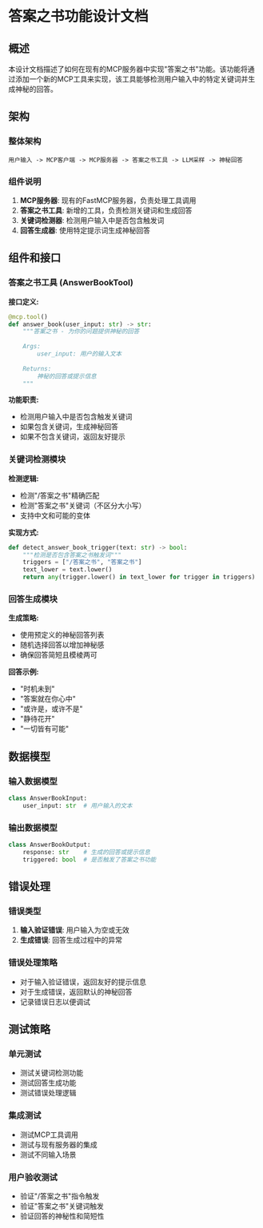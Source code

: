 # 答案之书功能设计文档

## 概述

本设计文档描述了如何在现有的MCP服务器中实现"答案之书"功能。该功能将通过添加一个新的MCP工具来实现，该工具能够检测用户输入中的特定关键词并生成神秘的回答。

## 架构

### 整体架构
```
用户输入 -> MCP客户端 -> MCP服务器 -> 答案之书工具 -> LLM采样 -> 神秘回答
```

### 组件说明
1. **MCP服务器**: 现有的FastMCP服务器，负责处理工具调用
2. **答案之书工具**: 新增的工具，负责检测关键词和生成回答
3. **关键词检测器**: 检测用户输入中是否包含触发词
4. **回答生成器**: 使用特定提示词生成神秘回答

## 组件和接口

### 答案之书工具 (AnswerBookTool)

**接口定义:**
```python
@mcp.tool()
def answer_book(user_input: str) -> str:
    """答案之书 - 为你的问题提供神秘的回答
    
    Args:
        user_input: 用户的输入文本
        
    Returns:
        神秘的回答或提示信息
    """
```

**功能职责:**
- 检测用户输入中是否包含触发关键词
- 如果包含关键词，生成神秘回答
- 如果不包含关键词，返回友好提示

### 关键词检测模块

**检测逻辑:**
- 检测"/答案之书"精确匹配
- 检测"答案之书"关键词（不区分大小写）
- 支持中文和可能的变体

**实现方式:**
```python
def detect_answer_book_trigger(text: str) -> bool:
    """检测是否包含答案之书触发词"""
    triggers = ["/答案之书", "答案之书"]
    text_lower = text.lower()
    return any(trigger.lower() in text_lower for trigger in triggers)
```

### 回答生成模块

**生成策略:**
- 使用预定义的神秘回答列表
- 随机选择回答以增加神秘感
- 确保回答简短且模棱两可

**回答示例:**
- "时机未到"
- "答案就在你心中"
- "或许是，或许不是"
- "静待花开"
- "一切皆有可能"

## 数据模型

### 输入数据模型
```python
class AnswerBookInput:
    user_input: str  # 用户输入的文本
```

### 输出数据模型
```python
class AnswerBookOutput:
    response: str    # 生成的回答或提示信息
    triggered: bool  # 是否触发了答案之书功能
```

## 错误处理

### 错误类型
1. **输入验证错误**: 用户输入为空或无效
2. **生成错误**: 回答生成过程中的异常

### 错误处理策略
- 对于输入验证错误，返回友好的提示信息
- 对于生成错误，返回默认的神秘回答
- 记录错误日志以便调试

## 测试策略

### 单元测试
- 测试关键词检测功能
- 测试回答生成功能
- 测试错误处理逻辑

### 集成测试
- 测试MCP工具调用
- 测试与现有服务器的集成
- 测试不同输入场景

### 用户验收测试
- 验证"/答案之书"指令触发
- 验证"答案之书"关键词触发
- 验证回答的神秘性和简短性